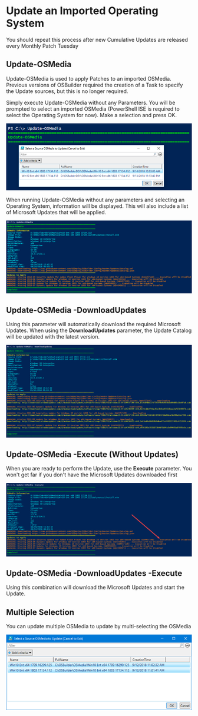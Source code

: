 # Update an Imported Operating System

You should repeat this process after new Cumulative Updates are released every Monthly Patch Tuesday

## Update-OSMedia

Update-OSMedia is used to apply Patches to an imported OSMedia.  Previous versions of OSBuilder required the creation of a Task to specify the Update sources, but this is no longer required.

Simply execute Update-OSMedia without any Parameters.  You will be prompted to select an imported OSMedia \(PowerShell ISE is required to select the Operating System for now\).  Make a selection and press OK.

![](../../.gitbook/assets/2018-09-14_0-13-20.png)

When running Update-OSMedia without any parameters and selecting an Operating System, information will be displayed.  This will also include a list of Microsoft Updates that will be applied.

![](../../.gitbook/assets/2018-09-14_0-22-06.png)

## Update-OSMedia -DownloadUpdates

Using this parameter will automatically download the required Microsoft Updates.  When using the **DownloadUpdates** parameter, the Update Catalog will be updated with the latest version.

![](../../.gitbook/assets/2018-09-14_0-29-33.png)

## Update-OSMedia -Execute \(Without Updates\)

When you are ready to perform the Update, use the **Execute** parameter.  You won't get far if you don't have the Microsoft Updates downloaded first

![](../../.gitbook/assets/2018-09-14_0-30-50.png)

## Update-OSMedia -DownloadUpdates -Execute

Using this combination will download the Microsoft Updates and start the Update.



## 



## Multiple Selection

You can update multiple OSMedia to update by multi-selecting the OSMedia

![](../../.gitbook/assets/2018-09-12_11-19-45.png)



